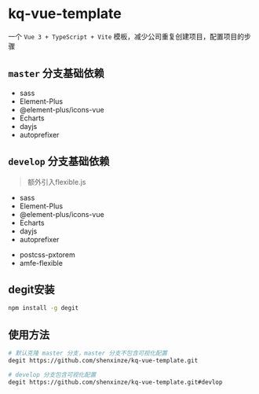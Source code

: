 # kq-vue-template

一个 `Vue 3 + TypeScript + Vite` 模板，减少公司重复创建项目，配置项目的步骤

## `master` 分支基础依赖

- sass
- Element-Plus
- @element-plus/icons-vue
- Echarts
- dayjs
- autoprefixer

## `develop` 分支基础依赖

> 额外引入flexible.js

- sass
- Element-Plus
- @element-plus/icons-vue
- Echarts
- dayjs
- autoprefixer

+ postcss-pxtorem
+ amfe-flexible

## degit安装

```sh
npm install -g degit
```

##

## 使用方法

```sh
# 默认克隆 master 分支，master 分支不包含可视化配置
degit https://github.com/shenxinze/kq-vue-template.git
```

```sh
# develop 分支包含可视化配置
degit https://github.com/shenxinze/kq-vue-template.git#devlop
```




